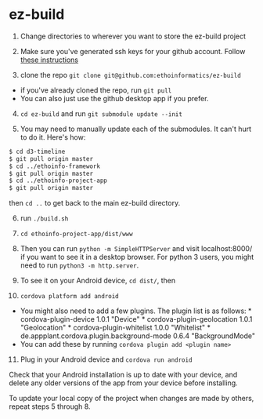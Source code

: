 ez-build
========

1. Change directories to wherever you want to store the ez-build project
2. Make sure you've generated ssh keys for your github account. Follow [these instructions](https://help.github.com/articles/generating-ssh-keys/)

3. clone the repo `git clone git@github.com:ethoinformatics/ez-build`
  * if you've already cloned the repo, run `git pull`
  * You can also just use the github desktop app if you prefer.

4. `cd ez-build` and run `git submodule update --init`

5. You may need to manually update each of the submodules. It can't hurt to do it. Here's how:

```bash
$ cd d3-timeline
$ git pull origin master
$ cd ../ethoinfo-framework
$ git pull origin master
$ cd ../ethoinfo-project-app
$ git pull origin master
```

then  `cd ..` to get back to the main ez-build directory.

6. run `./build.sh`

7. `cd ethoinfo-project-app/dist/www`

8. Then you can run `python -m SimpleHTTPServer` and visit localhost:8000/ if you want to see it in a desktop browser. For python 3 users, you might need to run `python3 -m http.server`.
9. To see it on your Android device, `cd dist/`, then
10. `cordova platform add android`
  *  You might also need to add a few plugins. The plugin list is as follows:
    * cordova-plugin-device 1.0.1 "Device"
    * cordova-plugin-geolocation 1.0.1 "Geolocation"
    * cordova-plugin-whitelist 1.0.0 "Whitelist"
    * de.appplant.cordova.plugin.background-mode 0.6.4 "BackgroundMode"
  *  You can add these by running `cordova plugin add <plugin name>`
11. Plug in your Android device and `cordova run android`

Check that your Android installation is up to date with your device, and delete any older versions of the app from your device before installing.

To update your local copy of the project when changes are made by others, repeat steps 5 through 8.
